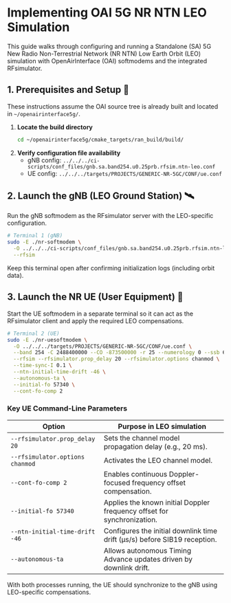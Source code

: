 # Implementing OAI 5G NR NTN LEO Simulation

This guide walks through configuring and running a Standalone (SA) 5G New Radio Non-Terrestrial Network (NR NTN) Low Earth Orbit (LEO) simulation with OpenAirInterface (OAI) softmodems and the integrated RFsimulator.

## 1. Prerequisites and Setup 🧭

These instructions assume the OAI source tree is already built and located in `~/openairinterface5g/`.

1. **Locate the build directory**
   ```bash
   cd ~/openairinterface5g/cmake_targets/ran_build/build/
   ```
2. **Verify configuration file availability**
   - gNB config: `../../../ci-scripts/conf_files/gnb.sa.band254.u0.25prb.rfsim.ntn-leo.conf`
   - UE config: `../../../targets/PROJECTS/GENERIC-NR-5GC/CONF/ue.conf`

## 2. Launch the gNB (LEO Ground Station) 🛰️

Run the gNB softmodem as the RFsimulator server with the LEO-specific configuration.

```bash
# Terminal 1 (gNB)
sudo -E ./nr-softmodem \
  -O ../../../ci-scripts/conf_files/gnb.sa.band254.u0.25prb.rfsim.ntn-leo.conf \
  --rfsim
```

Keep this terminal open after confirming initialization logs (including orbit data).

## 3. Launch the NR UE (User Equipment) 📱

Start the UE softmodem in a separate terminal so it can act as the RFsimulator client and apply the required LEO compensations.

```bash
# Terminal 2 (UE)
sudo -E ./nr-uesoftmodem \
  -O ../../../targets/PROJECTS/GENERIC-NR-5GC/CONF/ue.conf \
  --band 254 -C 2488400000 --CO -873500000 -r 25 --numerology 0 --ssb 60 \
  --rfsim --rfsimulator.prop_delay 20 --rfsimulator.options chanmod \
  --time-sync-I 0.1 \
  --ntn-initial-time-drift -46 \
  --autonomous-ta \
  --initial-fo 57340 \
  --cont-fo-comp 2
```

### Key UE Command-Line Parameters

| Option | Purpose in LEO simulation |
| ------ | ------------------------- |
| `--rfsimulator.prop_delay 20` | Sets the channel model propagation delay (e.g., 20 ms). |
| `--rfsimulator.options chanmod` | Activates the LEO channel model. |
| `--cont-fo-comp 2` | Enables continuous Doppler-focused frequency offset compensation. |
| `--initial-fo 57340` | Applies the known initial Doppler frequency offset for synchronization. |
| `--ntn-initial-time-drift -46` | Configures the initial downlink time drift (µs/s) before SIB19 reception. |
| `--autonomous-ta` | Allows autonomous Timing Advance updates driven by downlink drift. |

With both processes running, the UE should synchronize to the gNB using LEO-specific compensations.

